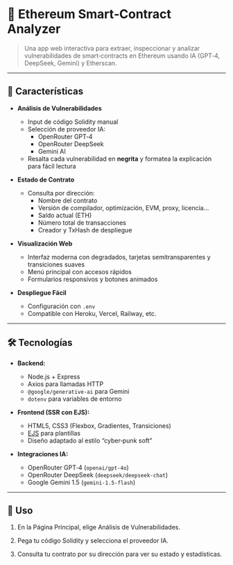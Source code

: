 # 🔐 Ethereum Smart‑Contract Analyzer

> Una app web interactiva para extraer, inspeccionar y analizar vulnerabilidades de smart‑contracts en Ethereum usando IA (GPT‑4, DeepSeek, Gemini) y Etherscan.

---

## 🌟 Características

- **Análisis de Vulnerabilidades**  
  - Input de código Solidity manual  
  - Selección de proveedor IA:  
    - OpenRouter GPT‑4  
    - OpenRouter DeepSeek  
    - Gemini AI  
  - Resalta cada vulnerabilidad en **negrita** y formatea la explicación para fácil lectura

- **Estado de Contrato**  
  - Consulta por dirección:  
    - Nombre del contrato  
    - Versión de compilador, optimización, EVM, proxy, licencia…  
    - Saldo actual (ETH)  
    - Número total de transacciones  
    - Creador y TxHash de despliegue  

- **Visualización Web**  
  - Interfaz moderna con degradados, tarjetas semitransparentes y transiciones suaves  
  - Menú principal con accesos rápidos  
  - Formularios responsivos y botones animados  


- **Despliegue Fácil**  
  - Configuración con `.env`  
  - Compatible con Heroku, Vercel, Railway, etc.  

---

## 🛠️ Tecnologías

- **Backend:**  
  - Node.js + Express  
  - Axios para llamadas HTTP  
  - `@google/generative-ai` para Gemini  
  - `dotenv` para variables de entorno  

- **Frontend (SSR con EJS):**  
  - HTML5, CSS3 (Flexbox, Gradientes, Transiciones)  
  - [EJS](https://ejs.co/) para plantillas  
  - Diseño adaptado al estilo “cyber‑punk soft”  

- **Integraciones IA:**  
  - OpenRouter GPT‑4 (`openai/gpt-4o`)  
  - OpenRouter DeepSeek (`deepseek/deepseek-chat`)  
  - Google Gemini 1.5 (`gemini-1.5-flash`)  
---

## 🚀 Uso

1. En la Página Principal, elige Análisis de Vulnerabilidades.

2. Pega tu código Solidity y selecciona el proveedor IA.

3. Consulta tu contrato por su dirección para ver su estado y estadísticas.
